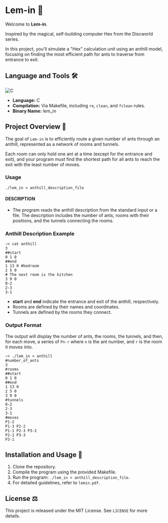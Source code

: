 # Lem-in 🐜

Welcome to **Lem-in**.

Inspired by the magical, self-building computer Hex from the Discworld series.

In this project, you'll simulate a "Hex" calculation unit using an anthill model, focusing on finding the most efficient path for ants to traverse from entrance to exit.

## Language and Tools 🛠️

![C](https://img.shields.io/badge/C-00599C?style=for-the-badge&logo=c&logoColor=white)

- **Language:** C
- **Compilation:** Via Makefile, including `re`, `clean`, and `fclean` rules.
- **Binary Name:** lem_in

## Project Overview 🔎

The goal of `Lem-in` is to efficiently route a given number of ants through an anthill, represented as a network of rooms and tunnels.

Each room can only hold one ant at a time (except for the entrance and exit), and your program must find the shortest path for all ants to reach the exit with the least number of moves.

### Usage

`./lem_in < anthill_description_file`

#### DESCRIPTION
- The program reads the anthill description from the standard input or a file. The description includes the number of ants, rooms with their positions, and the tunnels connecting the rooms.

### Anthill Description Example

```
∼> cat anthill
3
##start
0 1 0
##end
1 13 0 #bedroom
2 5 0
# The next room is the kitchen
3 9 0
0-2
2-3
3-1
```

- **start** and **end** indicate the entrance and exit of the anthill, respectively.
- Rooms are defined by their names and coordinates.
- Tunnels are defined by the rooms they connect.

### Output Format

The output will display the number of ants, the rooms, the tunnels, and then, for each move, a series of `Pn-r` where `n` is the ant number, and `r` is the room it moves into.

```
~> ./lem_in < anthill
#number_of_ants
3
#rooms
##start
0 1 0
##end
1 13 0
2 5 0
3 9 0
#tunnels
0-2
2-3
3-1
#moves
P1-2
P1-3 P2-2
P1-1 P2-3 P3-2
P2-1 P3-3
P3-1
```

## Installation and Usage 💾

1. Clone the repository.
2. Compile the program using the provided Makefile.
3. Run the program: `./lem_in < anthill_description_file`.
4. For detailed guidelines, refer to `lemin.pdf`.

## License ⚖️

This project is released under the MIT License. See `LICENSE` for more details.
